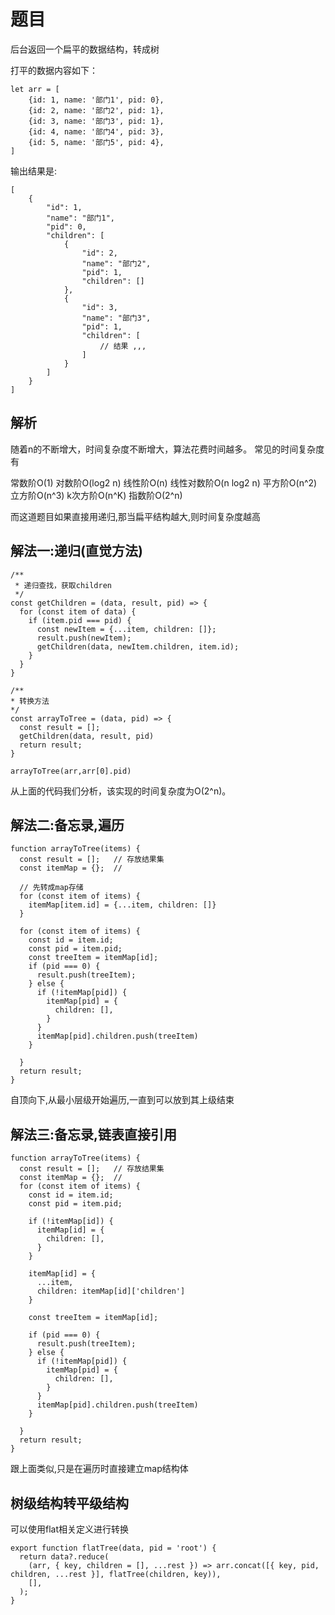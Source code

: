 # 题目

后台返回一个扁平的数据结构，转成树

打平的数据内容如下：

```()
let arr = [
    {id: 1, name: '部门1', pid: 0},
    {id: 2, name: '部门2', pid: 1},
    {id: 3, name: '部门3', pid: 1},
    {id: 4, name: '部门4', pid: 3},
    {id: 5, name: '部门5', pid: 4},
]
```

输出结果是:

```()
[
    {
        "id": 1,
        "name": "部门1",
        "pid": 0,
        "children": [
            {
                "id": 2,
                "name": "部门2",
                "pid": 1,
                "children": []
            },
            {
                "id": 3,
                "name": "部门3",
                "pid": 1,
                "children": [
                    // 结果 ,,,
                ]
            }
        ]
    }
]
```

## 解析

随着n的不断增大，时间复杂度不断增大，算法花费时间越多。 常见的时间复杂度有

常数阶O(1)
对数阶O(log2 n)
线性阶O(n)
线性对数阶O(n log2 n)
平方阶O(n^2)
立方阶O(n^3)
k次方阶O(n^K)
指数阶O(2^n)

而这道题目如果直接用递归,那当扁平结构越大,则时间复杂度越高

## 解法一:递归(直觉方法)

```()
/**
 * 递归查找，获取children
 */
const getChildren = (data, result, pid) => {
  for (const item of data) {
    if (item.pid === pid) {
      const newItem = {...item, children: []};
      result.push(newItem);
      getChildren(data, newItem.children, item.id);
    }
  }
}

/**
* 转换方法
*/
const arrayToTree = (data, pid) => {
  const result = [];
  getChildren(data, result, pid)
  return result;
}

arrayToTree(arr,arr[0].pid)
```

从上面的代码我们分析，该实现的时间复杂度为O(2^n)。

## 解法二:备忘录,遍历

```()
function arrayToTree(items) {
  const result = [];   // 存放结果集
  const itemMap = {};  // 
    
  // 先转成map存储
  for (const item of items) {
    itemMap[item.id] = {...item, children: []}
  }
  
  for (const item of items) {
    const id = item.id;
    const pid = item.pid;
    const treeItem = itemMap[id];
    if (pid === 0) {
      result.push(treeItem);
    } else {
      if (!itemMap[pid]) {
        itemMap[pid] = {
          children: [],
        }
      }
      itemMap[pid].children.push(treeItem)
    }

  }
  return result;
}
```

自顶向下,从最小层级开始遍历,一直到可以放到其上级结束

## 解法三:备忘录,链表直接引用

```()
function arrayToTree(items) {
  const result = [];   // 存放结果集
  const itemMap = {};  // 
  for (const item of items) {
    const id = item.id;
    const pid = item.pid;

    if (!itemMap[id]) {
      itemMap[id] = {
        children: [],
      }
    }

    itemMap[id] = {
      ...item,
      children: itemMap[id]['children']
    }

    const treeItem = itemMap[id];

    if (pid === 0) {
      result.push(treeItem);
    } else {
      if (!itemMap[pid]) {
        itemMap[pid] = {
          children: [],
        }
      }
      itemMap[pid].children.push(treeItem)
    }

  }
  return result;
}
```

跟上面类似,只是在遍历时直接建立map结构体

## 树级结构转平级结构

可以使用flat相关定义进行转换

```()
export function flatTree(data, pid = 'root') {
  return data?.reduce(
    (arr, { key, children = [], ...rest }) => arr.concat([{ key, pid, children, ...rest }], flatTree(children, key)),
    [],
  );
}
```